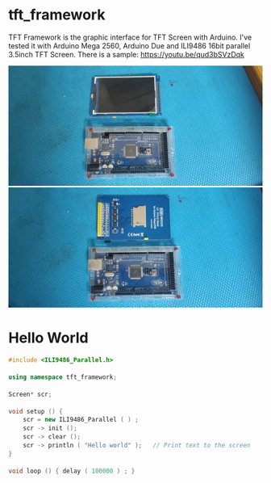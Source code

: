 # tft_framework
TFT Framework is the graphic interface for TFT Screen with Arduino.
I've tested it with Arduino Mega 2560, Arduino Due and ILI9486 16bit parallel 3.5inch TFT Screen.
There is a sample:
https://youtu.be/qud3bSVzDqk

![image](https://github.com/ghostkcleung/tft_framework/blob/master/01.jpg)
![image](https://github.com/ghostkcleung/tft_framework/blob/master/02.jpg)

# Hello World
```cpp
#include <ILI9486_Parallel.h>

using namespace tft_framework;

Screen* scr;

void setup () {
    scr = new ILI9486_Parallel ( ) ;
    scr -> init ();
    scr -> clear ();
    scr -> println ( "Hello world" );   // Print text to the screen
}

void loop () { delay ( 100000 ) ; }
```
